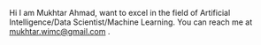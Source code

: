 Hi I am Mukhtar Ahmad, want to excel in the field of Artificial Intelligence/Data Scientist/Machine Learning. You can reach me at mukhtar.wimc@gmail.com .


